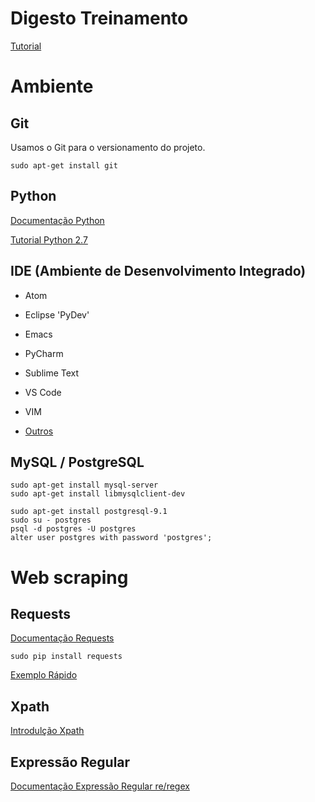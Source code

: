# Digesto Treinamento

[Tutorial](tutorial/index.md)

# Ambiente

## Git
Usamos o Git para o versionamento do projeto.

```
sudo apt-get install git
```

## Python
[Documentação Python](https://docs.python.org/2.7/)

[Tutorial Python 2.7](https://docs.python.org/2.7/tutorial/index.html)

## IDE (Ambiente de Desenvolvimento Integrado)

* Atom

* Eclipse 'PyDev'

* Emacs

* PyCharm

* Sublime Text

* VS Code

* VIM

* [Outros](https://wiki.python.org.br/IdesPython)

## MySQL / PostgreSQL

```
sudo apt-get install mysql-server
sudo apt-get install libmysqlclient-dev
```

```
sudo apt-get install postgresql-9.1
sudo su - postgres
psql -d postgres -U postgres
alter user postgres with password 'postgres';
```

# Web scraping


## Requests


[Documentação Requests](http://docs.python-requests.org/en/master/)

```
sudo pip install requests
```

[Exemplo Rápido](http://docs.python-requests.org/en/latest/user/quickstart/)

## Xpath
[Introdulção Xpath](https://www.w3schools.com/xml/xpath_intro.asp)

## Expressão Regular
[Documentação Expressão Regular re/regex](https://docs.python.org/2/library/re.html)

